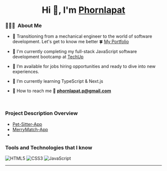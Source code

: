 <h1 align="center">Hi 👋, I'm <a href="https://100rabhcsmc.github.io/Me.io/" target="blank">
Phornlapat</a></h1>

### 👨🏻‍💻 &nbsp;About Me

- 🤝 Transitioning from a mechanical engineer to the world of software development. Let's get to know me better 🍀 <a href="https://www.techupth.com/" target="blank">My Portfolio</a>  

- 🌱 I'm currently completing my full-stack JavaScript software development bootcamp at <a href="https://www.techupth.com/" target="blank">TechUp</a>

- 🤝 I’m available for jobs hiring opportunities and ready to dive into new experiences.

- 🌱 I’m currently learning TypeScript & Next.js 

- 🤝 How to reach me 📩 **phornlapat.p@gmail.com**
<br/>

### Project Description Overview

<!-- BLOG-POST-LIST:START -->

- [Pet-Sitter-App](https://dev.to/100rabhcsmc/instagram-profile-picture-download-using-python-n2j)
- [MerryMatch-App](https://dev.to/100rabhcsmc/convert-a-image-to-sketch-using-python-3ip1)
- [](https://dev.to/100rabhcsmc/upload-your-project-files-in-github-using-commands-1hn8)
<!-- BLOG-POST-LIST:END -->

### Tools and Technologies that I know

<!---LIST:START -->

 ![HTML5](https://img.shields.io/badge/HTML5%20-%23E34F26.svg?style=for-the-badge&logo=html5&logoColor=white)
   ![CSS3](https://img.shields.io/badge/CSS%20-%231572B6.svg?style=for-the-badge&logo=css3&logoColor=white)
   ![JavaScript](https://img.shields.io/badge/JavaScript%20-%23F7DF1E.svg?style=for-the-badge&logo=javascript&logoColor=black)
<!---LIST:END -->

---


